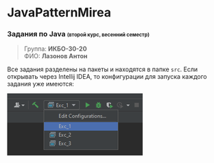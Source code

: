 # JavaPatternMirea

### Задания по Java <small><small>(второй курс, весенний семестр)</small></small>
> Группа: **ИКБО-30-20**<br/>
> ФИО: **Лазонов Антон**

Все задания разделены на пакеты и находятся в папке `src`. Если открывать через
Intellij IDEA, то конфигурации для запуска каждого задания уже имеются:

![img.png](images/img.png)